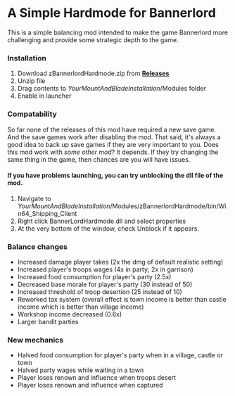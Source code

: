 # A Simple Hardmode for Bannerlord

This is a simple balancing mod intended to make the game Bannerlord more challenging and provide some strategic depth to the game.

### Installation
1. Download zBannerlordHardmode.zip from [**Releases**](https://github.com/aiis/BannerlordHardmode/releases)
2. Unzip file
3. Drag contents to *YourMountAndBladeInstallation*/Modules folder
4. Enable in launcher

### Compatability
So far none of the releases of this mod have required a new save game. And the save games work after disabling the mod. That said, it's always a good idea to back up save games if they are very important to you.
Does this mod work with *some other mod*? It depends. If they try changing the same thing in the game, then chances are you will have issues.

#### If you have problems launching, you can try unblocking the dll file of the mod.
1. Navigate to *YourMountAndBladeInstallation*/Modules/zBannerlordHardmode/bin/Win64_Shipping_Client
2. Right click BannerLordHardmode.dll and select properties
3. At the very bottom of the window, check Unblock if it appears.

### Balance changes
* Increased damage player takes (2x the dmg of default realistic setting)
* Increased player's troops wages  (4x in party; 2x in garrison)
* Increased food consumption for player's party (2.5x)
* Decreased base morale for player's party (30 instead of 50)
* Increased threshold of troop desertion (25 instead of 10)
* Reworked tax system (overall effect is town income is better than castle income which is better than village income)
* Workshop income decreased (0.6x)
* Larger bandit parties

### New mechanics
* Halved food consumption for player's party when in a village, castle or town
* Halved party wages while waiting in a town
* Player loses renown and influence when troops desert
* Player loses renown and influence when captured


